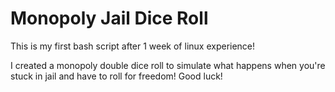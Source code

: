 # Monopoly Jail Dice Roll

This is my first bash script after 1 week of linux experience!

I created a monopoly double dice roll to simulate what happens when you're stuck in jail and have to roll for freedom! Good luck!
